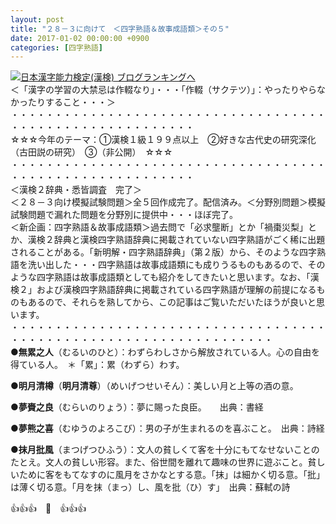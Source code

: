 ```yaml
---
layout: post
title: "２８－３に向けて　＜四字熟語＆故事成語類＞その５"
date: 2017-01-02 00:00:00 +0900
categories: [四字熟語]
---
```


[![](/syuusyuu9701/assets/images/２８－３に向けて-＜四字熟語＆故事成語類＞その５-br_c_3028_1.gif)](http://blog.with2.net/link.php?1659096:3028 "日本漢字能力検定(漢検) ブログランキングへ")[日本漢字能力検定(漢検) ブログランキングへ](http://blog.with2.net/link.php?1659096:3028)  
＜「漢字の学習の大禁忌は作輟なり」・・・「作輟（サクテツ）」：やったりやらなかったりすること・・・＞  
・・・・・・・・・・・・・・・・・・・・・・・・・・・・・・・・・・・・・・・・・・・・・・・・・・・・・・・・・  
☆☆☆今年のテーマ：①漢検１級１９９点以上　②好きな古代史の研究深化（古田説の研究）　③（非公開）　☆☆☆　　  
・・・・・・・・・・・・・・・・・・・・・・・・・・・・・・・・・・・・・・・・・・・・・・・・・・・・・・・・・  
＜漢検２辞典・悉皆調査　完了＞  
＜２８－３向け模擬試験問題＞全５回作成完了。配信済み。＜分野別問題＞模擬試験問題で漏れた問題を分野別に提供中・・・ほぼ完了。  
＜新企画：四字熟語＆故事成語類＞過去問で「必求壟断」とか「禍棗災梨」とか、漢検２辞典と漢検四字熟語辞典に掲載されていない四字熟語がごく稀に出題されることがある。「新明解・四字熟語辞典」（第２版）から、そのような四字熟語を洗い出した・・・四字熟語は故事成語類にも成りうるものもあるので、そのような四字熟語は故事成語類としても紹介をしてきたいと思います。なお、「漢検２」および漢検四字熟語辞典に掲載されている四字熟語が理解の前提になるものもあるので、それらを熟してから、この記事はご覧いただいたほうが良いと思います。  
・・・・・・・・・・・・・・・・・・・・・・・・・・・・・・・・・・・・・・・・・・・・・・・・・・・・・・・・・・・・・・・・・・  
●**無累之人**（むるいのひと）：わずらわしさから解放されている人。心の自由を得ている人。　＊「累」：累（わずら）わす。  
  
●**明月清樽**（**明月清尊**）（めいげつせいそん）：美しい月と上等の酒の意。  
  
●**夢賚之良**（むらいのりょう）：夢に賜った良臣。　　出典：書経  
  
●**夢熊之喜**（むゆうのよろこび）：男の子が生まれるのを喜ぶこと。　出典：詩経  
  
●**抹月批風**（まつげつひふう）：文人の貧しくて客を十分にもてなせないことのたとえ。文人の貧しい形容。また、俗世間を離れて趣味の世界に遊ぶこと。貧しいために客をもてなすのに風月をさかなとする意。「抹」は細かく切る意。「批」は薄く切る意。「月を抹（まっ）し、風を批（ひ）す」　出典：蘇軾の詩  
  
👍👍👍　🐔　👍👍👍  
  
  
  
  
  
  